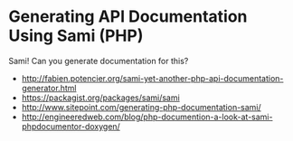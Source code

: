 # Generating API Documentation Using Sami (PHP)

Sami! Can you generate documentation for this?
- http://fabien.potencier.org/sami-yet-another-php-api-documentation-generator.html
- https://packagist.org/packages/sami/sami
- http://www.sitepoint.com/generating-php-documentation-sami/
- http://engineeredweb.com/blog/php-documention-a-look-at-sami-phpdocumentor-doxygen/